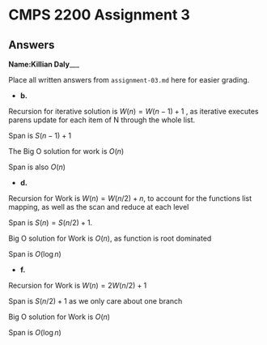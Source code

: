 # CMPS 2200 Assignment 3
## Answers

**Name:**____Killian Daly_______


Place all written answers from `assignment-03.md` here for easier grading.






- **b.**

Recursion for iterative solution is $W(n) = W(n-1) + 1$ , as iterative executes parens update for each item of N through the whole list.

Span is $S(n-1) + 1$

The Big O solution for work is $O(n)$

Span is also $O(n)$




- **d.**

Recursion for Work is $W(n) = W(n/2) + n$, to account for the functions list mapping, as well as the scan and reduce at each level

Span is $S(n) = S(n/2) + 1$. 

Big O solution for Work is $O(n)$, as function is root dominated

Span is $O(\log n)$




- **f.**

Recursion for Work is $W(n) = 2W(n/2) + 1$

Span is $S(n/2) + 1$ as we only care about one branch

Big O solution for Work is $O(n)$

Span is $O(\log n)$